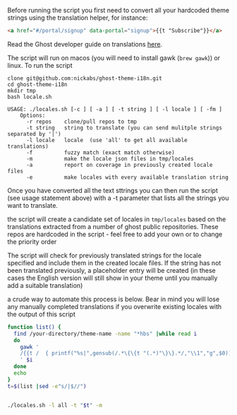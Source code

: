 
Before running the script you first need to convert all your hardcoded theme strings using the translation helper, for instance:
```html
<a href="#/portal/signup" data-portal="signup">{{t "Subscribe"}}</a>
```

Read the Ghost developer guide on translations [here](https://ghost.org/docs/themes/helpers/translate/).  

The script will run on macos (you will need to install gawk (`brew gawk`)) or linux. To run the script

```
clone git@github.com:nickabs/ghost-theme-i18n.git
cd ghost-theme-i18n
mkdir tmp
bash locale.sh

USAGE: ./locales.sh [-c ] [ -a ] [ -t string ] [ -l locale ] [ -fm ]
    Options:
      -r repos    clone/pull repos to tmp
      -t string   string to translate (you can send mulitple strings separated by '|')
      -l locale   locale  (use 'all' to get all available translations)
      -f          fuzzy match (exact match otherwise)
      -m          make the locale json files in tmp/locales
      -a          report on coverage in previously created locale files
      -e          make locales with every available translation string
```

Once you have converted all the text sttrings you can then run the script (see usage statement above) with a -t parameter that lists all the strings you want to translate.

the script will create a candidate set of locales in `tmp/locales` based on the translations extracted from a number of ghost public repositories.  These repos are hardcoded in the script - feel free to add your own or to change the priority order

The script will check for previously translated strings for the locale specified and include them in the created locale files.  If the string has not been translated previously, a placeholder entry will be created (in these cases the English version will still show in your theme until you manually add a suitable translation)

a crude way to automate this process is below.  Bear in mind you will lose any manually completed translations if you overwrite existing locales with the output of this script

```bash
function list() {
  find /your-directory/theme-name -name "*hbs" |while read i
  do
    gawk '
    /{{t /  { printf("%s|",gensub(/.*\{\{t "(.*)"\}\}.*/,"\\1","g",$0)) }
    ' $i
  done
  echo
}
t=$(list |sed -e"s/|$//")


./locales.sh -l all -t "$t" -m
```

